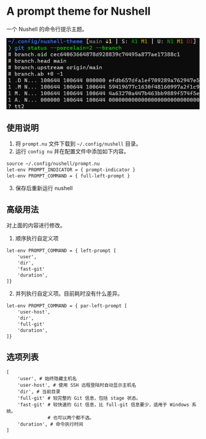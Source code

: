 # A prompt theme for Nushell
一个 Nushell 的命令行提示主题。

![](image/p.png)

## 使用说明
1. 将 `prompt.nu` 文件下载到 `~/.config/nushell` 目录。
2. 运行 `config nu` 并在配置文件中添加如下内容。
```nu
source ~/.config/nushell/prompt.nu
let-env PROMPT_INDICATOR = { prompt-indicator }
let-env PROMPT_COMMAND = { full-left-prompt }
```
3. 保存后重新运行 nushell

## 高级用法
对上面的内容进行修改。

1. 顺序执行自定义项
```nu
let-env PROMPT_COMMAND = { left-prompt [
    'user',
    'dir',
    'fast-git'
    'duration',
]}
```
2. 并列执行自定义项。目前耗时没有什么差异。
```nu
let-env PROMPT_COMMAND = { par-left-prompt [
    'user-host',
    'dir',
    'full-git'
    'duration',
]}
```

## 选项列表
```nu
[
    'user', # 始终隐藏主机名
    'user-host', # 使用 SSH 远程登陆时自动显示主机名
    'dir', # 当前目录
    'full-git' # 较完整的 Git 信息，包括 stage 状态。
    'fast-git' # 较快速的 Git 信息，比 full-git 信息要少，适用于 Windows 系统。
               # 也可以两个都不选。
    'duration', # 命令执行时间
]
```
